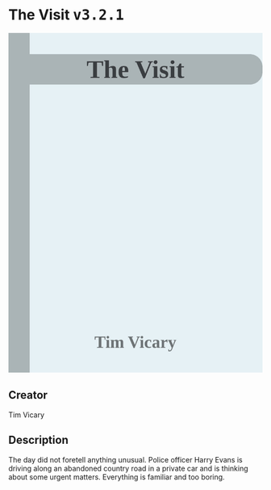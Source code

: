 
# The Visit <kbd>v3.2.1</kbd>

<center>
  <img src="./cover-1024.jpg"/>
</center>

## Creator
Tim Vicary

## Description
The day did not foretell anything unusual. Police officer Harry Evans is driving along an abandoned country road in a private car and is thinking about some urgent matters. Everything is  familiar and too boring.
